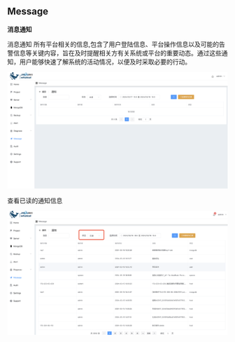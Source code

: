 ## Message

**消息通知**

消息通知 所有平台相关的信息,包含了用户登陆信息、平台操作信息以及可能的告警信息等关键内容，旨在及时提醒相关方有关系统或平台的重要动态。通过这些通知，用户能够快速了解系统的活动情况，以便及时采取必要的行动。



![1](../../../images/whalealPlatformImages/Message.png)



查看已读的通知信息

![1](../../../images/whalealPlatformImages/Message1.png)